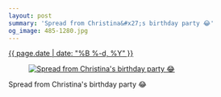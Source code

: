 ```yaml
---
layout: post
summary: 'Spread from Christina&#x27;s birthday party 😂'
og_image: 485-1280.jpg
---
```


<div class="post">
 <time>
  <a href="/485">
   {{ page.date | date: "%B %-d, %Y" }}
  </a>
 </time>
 <a href="/485">
  <figure data-taken="4/4/2016">
   <img alt="Spread from Christina's birthday party 😂" sizes="(min-width: 700px) 50vw, calc(100vw - 2rem)" src="{{ site.assets_url }}/485-640.jpg" srcset="{{ site.assets_url }}/485-1280.jpg 1280w, {{ site.assets_url }}/485-960.jpg 960w, {{ site.assets_url }}/485-640.jpg 640w, {{ site.assets_url }}/485-320.jpg 320w"/>
  </figure>
 </a>
 <span>
  Spread from Christina's birthday party 😂
 </span>
</div>
